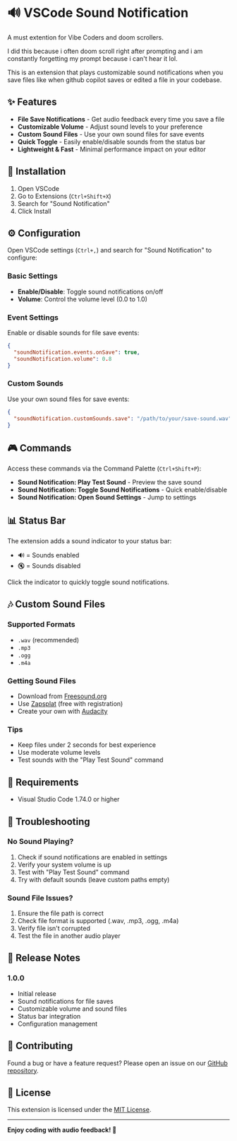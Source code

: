# 🔊 VSCode Sound Notification


A must extention for Vibe Coders and doom scrollers. 

I did this because i often doom scroll right after prompting and i am constantly forgetting my prompt because i can't hear it lol.


This is an  extension that plays customizable sound notifications when you save files like when github copilot saves or edited a  file in your codebase. 

## ✨ Features

- **File Save Notifications** - Get audio feedback every time you save a file
- **Customizable Volume** - Adjust sound levels to your preference  
- **Custom Sound Files** - Use your own sound files for save events
- **Quick Toggle** - Easily enable/disable sounds from the status bar
- **Lightweight & Fast** - Minimal performance impact on your editor


## 🚀 Installation

1. Open VSCode
2. Go to Extensions (`Ctrl+Shift+X`)
3. Search for "Sound Notification" 
4. Click Install

## ⚙️ Configuration

Open VSCode settings (`Ctrl+,`) and search for "Sound Notification" to configure:

### Basic Settings

- **Enable/Disable**: Toggle sound notifications on/off
- **Volume**: Control the volume level (0.0 to 1.0)

### Event Settings

Enable or disable sounds for file save events:

```json
{
  "soundNotification.events.onSave": true,
  "soundNotification.volume": 0.8
}
```

### Custom Sounds

Use your own sound files for save events:

```json
{
  "soundNotification.customSounds.save": "/path/to/your/save-sound.wav"
}
```

## 🎮 Commands

Access these commands via the Command Palette (`Ctrl+Shift+P`):

- **Sound Notification: Play Test Sound** - Preview the save sound
- **Sound Notification: Toggle Sound Notifications** - Quick enable/disable  
- **Sound Notification: Open Sound Settings** - Jump to settings

## 📊 Status Bar

The extension adds a sound indicator to your status bar:
- 🔊 = Sounds enabled
- 🔇 = Sounds disabled

Click the indicator to quickly toggle sound notifications.

## 🎶 Custom Sound Files

### Supported Formats
- `.wav` (recommended)
- `.mp3`
- `.ogg` 
- `.m4a`

### Getting Sound Files
- Download from [Freesound.org](https://freesound.org)
- Use [Zapsplat](https://zapsplat.com) (free with registration)
- Create your own with [Audacity](https://audacityteam.org)

### Tips
- Keep files under 2 seconds for best experience
- Use moderate volume levels
- Test sounds with the "Play Test Sound" command

## 🔧 Requirements

- Visual Studio Code 1.74.0 or higher

## 🐛 Troubleshooting

### No Sound Playing?

1. Check if sound notifications are enabled in settings
2. Verify your system volume is up
3. Test with "Play Test Sound" command
4. Try with default sounds (leave custom paths empty)

### Sound File Issues?

1. Ensure the file path is correct
2. Check file format is supported (.wav, .mp3, .ogg, .m4a)
3. Verify file isn't corrupted
4. Test the file in another audio player

## 📝 Release Notes

### 1.0.0

- Initial release
- Sound notifications for file saves
- Customizable volume and sound files  
- Status bar integration
- Configuration management

## 🤝 Contributing

Found a bug or have a feature request? Please open an issue on our [GitHub repository](https://github.com/your-username/vscode-sound-notification).

## 📄 License

This extension is licensed under the [MIT License](LICENSE).

---

**Enjoy coding with audio feedback! 🎵**
